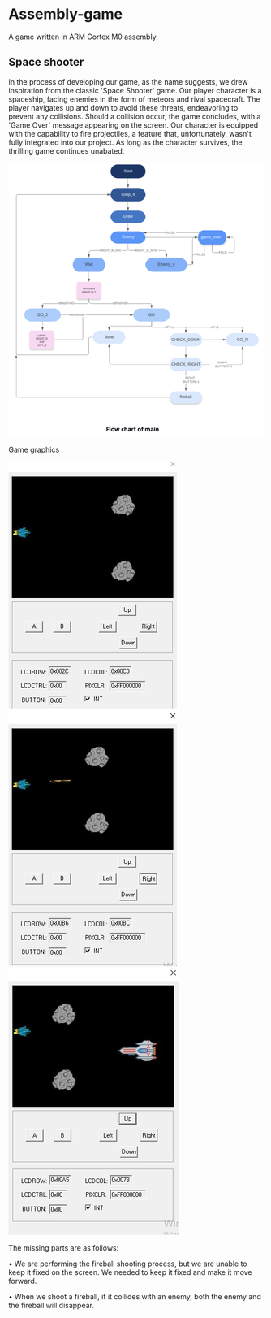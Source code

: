 # Assembly-game
A game written in ARM Cortex M0 assembly.

## Space shooter

In the process of developing our game, as the name suggests, we drew inspiration from the classic 'Space Shooter' game. Our player character is a spaceship, facing enemies in the form of meteors and rival spacecraft. The player navigates up and down to avoid these threats, endeavoring to prevent any collisions. Should a collision occur, the game concludes, with a 'Game Over' message appearing on the screen. Our character is equipped with the capability to fire projectiles, a feature that, unfortunately, wasn't fully integrated into our project. As long as the character survives, the thrilling game continues unabated.


![flowchart_of_main](https://github.com/elif-t/Assembly-game/blob/main/flowchart.png)

Game graphics

![game_img1](https://github.com/elif-t/Assembly-game/blob/main/assembly_game_img1.jpeg)
![game_img3](https://github.com/elif-t/Assembly-game/blob/main/assembly_game_img4.jpeg)
![game_img2](https://github.com/elif-t/Assembly-game/blob/main/assembly_game_img2.jpeg)


The missing parts are as follows:

• We are performing the fireball shooting process, but we are unable to keep it fixed on the
screen. We needed to keep it fixed and make it move forward.

• When we shoot a fireball, if it collides with an enemy, both the enemy and the fireball will
disappear.
